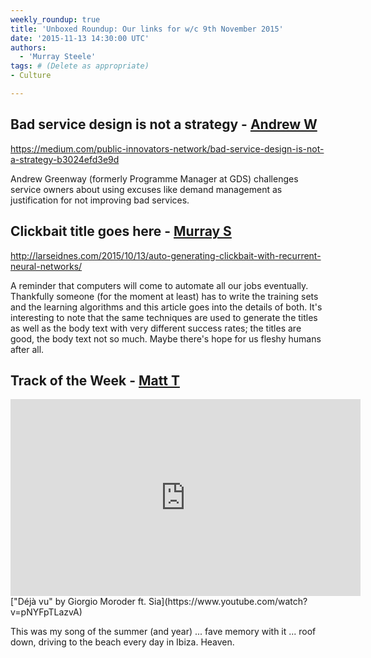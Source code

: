 ```yaml
---
weekly_roundup: true
title: 'Unboxed Roundup: Our links for w/c 9th November 2015'
date: '2015-11-13 14:30:00 UTC'
authors:
  - 'Murray Steele'
tags: # (Delete as appropriate)
- Culture

---
```


## Bad service design is not a strategy - [Andrew W](/people#andrew-white)

https://medium.com/public-innovators-network/bad-service-design-is-not-a-strategy-b3024efd3e9d

Andrew Greenway (formerly Programme Manager at GDS) challenges service owners about using excuses like demand management as justification for not improving bad services.

## Clickbait title goes here - [Murray S](/people#murray-steele)

http://larseidnes.com/2015/10/13/auto-generating-clickbait-with-recurrent-neural-networks/

A reminder that computers will come to automate all our jobs eventually.  Thankfully someone (for the moment at least) has to write the training sets and the learning algorithms and this article goes into the details of both.  It's interesting to note that the same techniques are used to generate the titles as well as the body text with very different success rates; the titles are good, the body text not so much.  Maybe there's hope for us fleshy humans after all.

## Track of the Week - [Matt T](https://twitter.com/MattUnboxed)

<iframe width="560" height="315" src="https://www.youtube.com/embed/pNYFpTLazvA" frameborder="0" allowfullscreen></iframe>
["Déjà vu" by Giorgio Moroder ft. Sia](https://www.youtube.com/watch?v=pNYFpTLazvA)

This was my song of the summer (and year) ... fave memory with it ... roof down, driving to the beach every day in Ibiza. Heaven.
